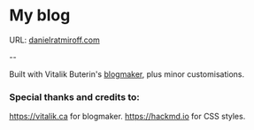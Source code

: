 # My blog

URL: [danielratmiroff.com](https://www.danielratmiroff.com)

--

Built with Vitalik Buterin's [blogmaker](https://github.com/vbuterin/blogmaker), plus minor customisations.

### Special thanks and credits to:

https://vitalik.ca for blogmaker.
https://hackmd.io for CSS styles.

